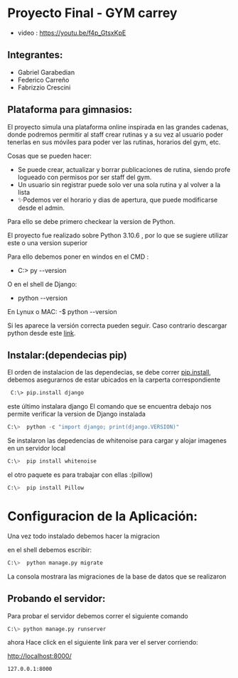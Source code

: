 # Proyecto Final - GYM carrey
- video : https://youtu.be/f4p_GtsxKpE

## Integrantes:

   - Gabriel Garabedian
   - Federico Carreño
   - Fabrizzio Crescini
 
## Plataforma para gimnasios:
El proyecto simula una plataforma online inspirada en las grandes cadenas, donde podremos permitir al staff crear rutinas y a su vez al usuario poder tenerlas en sus móviles para poder ver las rutinas, horarios del gym, etc.

Cosas que se pueden hacer:

- Se puede crear, actualizar y borrar publicaciones de rutina, siendo profe logueado con permisos por ser staff del gym.
- Un usuario sin registrar puede solo ver una sola rutina y al volver a la lista
- ✨Podemos ver el horario y dias de apertura, que puede modificarse desde el admin.

Para ello se debe primero checkear la version de Python.

El proyecto fue realizado sobre Python 3.10.6 , por lo que se sugiere utilizar este o una version superior

Para ello debemos poner en windos en el CMD :
- C:\> py --version

O en el shell de Django:
- python --version

En Lynux o MAC:
-$ python --version

Si les aparece la versión correcta pueden seguir. Caso contrario descargar python desde este [link](https://www.python.org/downloads/).

## Instalar:(dependecias pip)

El orden de instalacion de las dependecias, se debe correr [pip.install](pip.install), debemos asegurarnos de estar ubicados en la carperta correspondiente

```ps
 C:\> pip.install django
```

este último instalara django
El comando que se encuentra debajo nos permite verificar la version de Django instalada
```Python
C:\>  python -c "import django; print(django.VERSION)"
```
Se instalaron las depedencias de whitenoise para cargar y alojar imagenes en un servidor local
```Python
C:\>  pip install whitenoise
```
el otro paquete es para trabajar con ellas :(pillow)
```Python
C:\>  pip install Pillow
```

# Configuracion de la Aplicación:
Una vez todo instalado debemos hacer la migracion

en el shell debemos escribir:

```Python
C:\>  python manage.py migrate
```
La consola mostrara las migraciones de la base de datos que se realizaron
## Probando el servidor:

Para probar el servidor debemos correr el siguiente comando
```python
C:\> python manage.py runserver
```

ahora Hace click en el siguiente link para ver el server corriendo: 

[http://localhost:8000/](http://localhost:8000/)

 ```sh
127.0.0.1:8000
```









